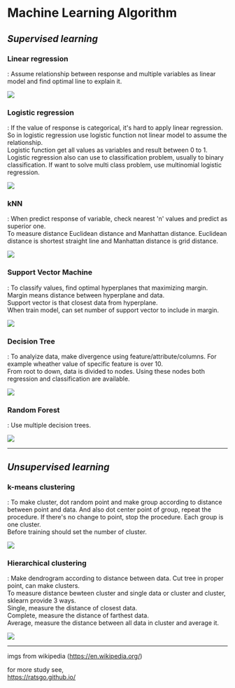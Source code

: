 # **Machine Learning Algorithm**
## *Supervised learning*
### Linear regression
: Assume relationship between response and multiple variables as linear model and find optimal line to explain it.  

![](img/img3.png)

### Logistic regression
: If the value of response is categorical, it's hard to apply linear regression. So in logistic regression use logistic function not linear model to assume the relationship.   
Logistic function get all values as variables and result between 0 to 1.    
Logistic regression also can use to classification problem, usually to binary classification. If want to solve multi class problem, use multinomial logistic regression.  

![](img/img4.png)

### kNN
: When predict response of variable, check nearest 'n' values and predict as superior one.  
To measure distance Euclidean distance and Manhattan distance. Euclidean distance is shortest straight line and Manhattan distance is grid distance.    

![](img/img5.png)

### Support Vector Machine
: To classify values, find optimal hyperplanes that maximizing margin. Margin means distance between hyperplane and data.   
Support vector is that closest data from hyperplane.     
When train model, can set number of support vector to include in margin.    

![](img/img6.png)

### Decision Tree
: To analyize data, make divergence using feature/attribute/columns. For example wheather value of specific feature is over 10.  
From root to down, data is divided to nodes. Using these nodes both regression and classification are available.     

![](img/img7.jpg)

### Random Forest
: Use multiple decision trees.  

![](img/img8.png)

---
## *Unsupervised learning*
### k-means clustering
: To make cluster, dot random point and make group according to distance between point and data. And also dot center point of group, repeat the procedure. If there's no change to point, stop the procedure. Each group is one cluster.   
Before training should set the number of cluster.

![](img/img9.png)

### Hierarchical clustering
: Make dendrogram according to distance between data. Cut tree in proper point, can make clusters.  
To measure distance bewteen cluster and single data or cluster and cluster, sklearn provide 3 ways.    
Single, measure the distance of closest data.   
Complete, measure the distance of farthest data.    
Average, measure the distance between all data in cluster and average it.   

![](img/img10.png)

---
imgs from wikipedia (https://en.wikipedia.org/)

for more study see,     
https://ratsgo.github.io/